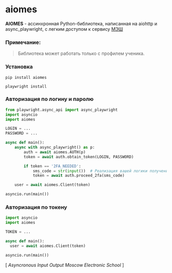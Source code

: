# aiomes
  
**AIOMES**  - ассинхронная Python-библиотека, написанная на aiohttp и async_playwright, с легким доступом к сервису [МЭШ](https://school.mos.ru)

### Примечание:    
> Библиотека может работать только с профилем ученика.   


### Установка
```
pip install aiomes
```
```
playwright install
```


### Авторизация по логину и паролю
```python
from playwright.async_api import async_playwright
import asyncio
import aiomes

LOGIN = ...
PASSWORD = ...

async def main():
    async with async_playwright() as p:
        auth = await aiomes.AUTH(p)
        token = await auth.obtain_token(LOGIN, PASSWORD)

        if token == '2FA_NEEDED':
            sms_code = str(input())  # Реализация вашей логики получения 2FA-кода
            token = await auth.proceed_2fa(sms_code)

    user = await aiomes.Client(token)

asyncio.run(main())
```
### Авторизация по токену
```python
import asyncio
import aiomes

TOKEN = ...

async def main():
  user = await aiomes.Client(token)

asyncio.run(main())
```
 [ *Asyncronous Input Output Moscow Electronic School* ]
